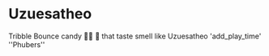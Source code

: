 # Uzuesatheo
Tribble Bounce candy 🍭🍭 🍬 that taste smell like Uzuesatheo
'add_play_time'
''Phubers''
